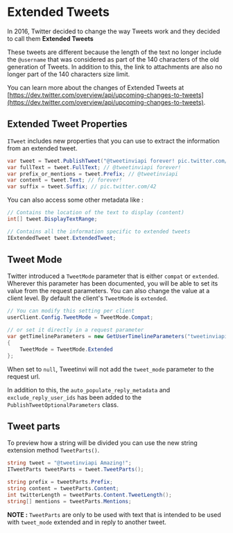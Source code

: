 # Extended Tweets

In 2016, Twitter decided to change the way Tweets work and they decided to call them **Extended Tweets** 

These tweets are different because the length of the text no longer include the `@username` that was considered as part of the 140 characters of the old generation of Tweets. In addition to this, the link to attachments are also no longer part of the 140 characters size limit.

You can learn more about the changes of Extended Tweets at [https://dev.twitter.com/overview/api/upcoming-changes-to-tweets](https://dev.twitter.com/overview/api/upcoming-changes-to-tweets).

## Extended Tweet Properties

`ITweet` includes new properties that you can use to extract the information from an extended tweet.

``` c#
var tweet = Tweet.PublishTweet("@tweetinviapi forever! pic.twitter.com/42");
var fullText = tweet.FullText; // @tweetinviapi forever!
var prefix_or_mentions = tweet.Prefix; // @tweetinviapi
var content = tweet.Text; // forever!
var suffix = tweet.Suffix; // pic.twitter.com/42
```

You can also access some other metadata like :

``` c#
// Contains the location of the text to display (content)
int[] tweet.DisplayTextRange; 

// Contains all the information specific to extended tweets
IExtendedTweet tweet.ExtendedTweet;  
```

## Tweet Mode

Twitter introduced a `TweetMode` parameter that is either `compat` or `extended`. Wherever this parameter has been documented, you will be able to set its value from the request parameters. You can also change the value at a client level. By default the client's `TweetMode` is `extended`.

``` c#
// You can modify this setting per client
userClient.Config.TweetMode = TweetMode.Compat;

// or set it directly in a request parameter
var getTimelineParameters = new GetUserTimelineParameters("tweetinviapi")
{
    TweetMode = TweetMode.Extended
};
```

When set to `null`, Tweetinvi will not add the `tweet_mode` parameter to the request url.

In addition to this, the `auto_populate_reply_metadata` and `exclude_reply_user_ids` has been added to the `PublishTweetOptionalParameters` class.

## Tweet parts

To preview how a string will be divided you can use the new string extension method `TweetParts()`.

``` c#
string tweet = "@tweetinviapi Amazing!";
ITweetParts tweetParts = tweet.TweetParts();

string prefix = tweetParts.Prefix;
string content = tweetParts.Content;
int twitterLength = tweetParts.Content.TweetLength();
string[] mentions = tweetParts.Mentions;
```

**NOTE :** `TweetParts` are only to be used with text that is intended to be used with `tweet_mode` extended and in reply to another tweet.